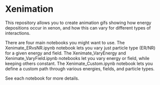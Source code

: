 # Xenimation

This repository allows you to create animation gifs showing how energy depositions occur in xenon, and how this can vary for different types of interactions.

There are four main notebooks you might want to use. The Xenimate_ERvsNR.ipynb notebook lets you vary just particle type (ER/NR) for a given energy and field. The Xenimate_VaryEnergy and Xenimate_VaryField.ipynb notebooks let you vary energy or field, while keeping others constant. The Xenimate_Custom.ipynb notebook lets you define a custom path through various energies, fields, and particle types.

See each notebook for more details.
